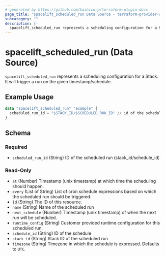 ```yaml
---
# generated by https://github.com/hashicorp/terraform-plugin-docs
page_title: "spacelift_scheduled_run Data Source - terraform-provider-spacelift"
subcategory: ""
description: |-
  spacelift_scheduled_run represents a scheduling configuration for a Stack. It will trigger a run on the given timestamp/schedule.
---
```


# spacelift_scheduled_run (Data Source)

`spacelift_scheduled_run` represents a scheduling configuration for a Stack. It will trigger a run on the given timestamp/schedule.

## Example Usage

```terraform
data "spacelift_scheduled_run" "example" {
  scheduled_run_id = "$STACK_ID/$SCHEDULED_RUN_ID" // id of the scheduled run
}
```

<!-- schema generated by tfplugindocs -->
## Schema

### Required

- `scheduled_run_id` (String) ID of the scheduled run (stack_id/schedule_id)

### Read-Only

- `at` (Number) Timestamp (unix timestamp) at which time the scheduling should happen.
- `every` (List of String) List of cron schedule expressions based on which the scheduled run should be triggered.
- `id` (String) The ID of this resource.
- `name` (String) Name of the scheduled run
- `next_schedule` (Number) Timestamp (unix timestamp) of when the next run will be scheduled.
- `runtime_config` (String) Customer provided runtime configuration for this scheduled run.
- `schedule_id` (String) ID of the schedule
- `stack_id` (String) Stack ID of the scheduled run
- `timezone` (String) Timezone in which the schedule is expressed. Defaults to `UTC`.
